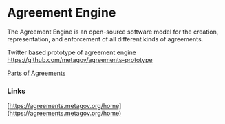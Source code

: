# Agreement Engine

The Agreement Engine is an open-source software model for the creation, representation, and enforcement of all different kinds of agreements.

Twitter based prototype of agreement engine https://github.com/metagov/agreements-prototype

[Parts of Agreements](Agreement%20Engine%20ee691920957447aaa4db323eb65059f1/Parts%20of%20Agreements%203d54d5e572d64856a6a948d59fbf74a0.csv)

### Links

[https://agreements.metagov.org/home](https://agreements.metagov.org/home)